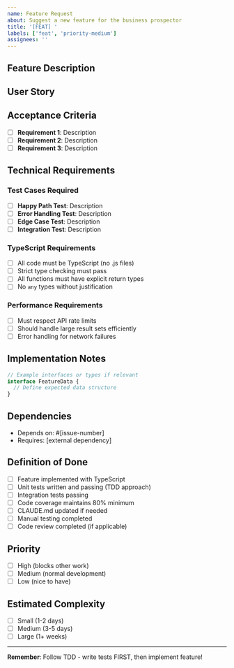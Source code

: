 ```yaml
---
name: Feature Request
about: Suggest a new feature for the business prospector
title: '[FEAT] '
labels: ['feat', 'priority-medium']
assignees: ''
---
```


## Feature Description
<!-- Clear, concise description of the feature -->

## User Story
<!-- As a [user type], I want to [goal] so that [benefit] -->

## Acceptance Criteria
<!-- List specific requirements that must be met -->

- [ ] **Requirement 1**: Description
- [ ] **Requirement 2**: Description
- [ ] **Requirement 3**: Description

## Technical Requirements

### Test Cases Required
<!-- List specific test cases that must be implemented FIRST -->

- [ ] **Happy Path Test**: Description
- [ ] **Error Handling Test**: Description
- [ ] **Edge Case Test**: Description
- [ ] **Integration Test**: Description

### TypeScript Requirements
- [ ] All code must be TypeScript (no .js files)
- [ ] Strict type checking must pass
- [ ] All functions must have explicit return types
- [ ] No `any` types without justification

### Performance Requirements
- [ ] Must respect API rate limits
- [ ] Should handle large result sets efficiently
- [ ] Error handling for network failures

## Implementation Notes
<!-- Technical details, API endpoints, data structures, etc. -->

```typescript
// Example interfaces or types if relevant
interface FeatureData {
  // Define expected data structure
}
```

## Dependencies
<!-- List any dependencies on other issues or external services -->

- Depends on: #[issue-number]
- Requires: [external dependency]

## Definition of Done
- [ ] Feature implemented with TypeScript
- [ ] Unit tests written and passing (TDD approach)
- [ ] Integration tests passing
- [ ] Code coverage maintains 80% minimum
- [ ] CLAUDE.md updated if needed
- [ ] Manual testing completed
- [ ] Code review completed (if applicable)

## Priority
<!-- Select one -->
- [ ] High (blocks other work)
- [ ] Medium (normal development)
- [ ] Low (nice to have)

## Estimated Complexity
<!-- Select one -->
- [ ] Small (1-2 days)
- [ ] Medium (3-5 days)
- [ ] Large (1+ weeks)

---
**Remember**: Follow TDD - write tests FIRST, then implement feature!